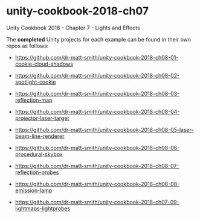 # unity-cookbook-2018-ch07
Unity Cookbook 2018 - Chapter 7 - Lights and Effects

The **completed** Unity projects for each example can be found in their own repos as follows:

- https://github.com/dr-matt-smith/unity-cookbook-2018-ch08-01-cookie-cloud-shadows

- https://github.com/dr-matt-smith/unity-cookbook-2018-ch08-02-spotlight-cookie

- https://github.com/dr-matt-smith/unity-cookbook-2018-ch08-03-reflection-map

- https://github.com/dr-matt-smith/unity-cookbook-2018-ch08-04-projector-laser-target

- https://github.com/dr-matt-smith/unity-cookbook-2018-ch08-05-laser-beam-line-renderer

- https://github.com/dr-matt-smith/unity-cookbook-2018-ch08-06-procedural-skybox

- https://github.com/dr-matt-smith/unity-cookbook-2018-ch08-07-reflection-probes

- https://github.com/dr-matt-smith/unity-cookbook-2018-ch08-08-emission-lamp


- https://github.com/dr-matt-smith/unity-cookbook-2018-ch07-09-lightmaps-lightprobes
